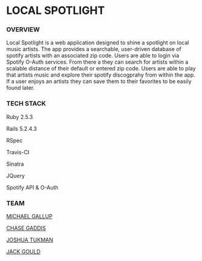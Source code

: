 # LOCAL SPOTLIGHT

### OVERVIEW
Local Spotlight is a web application designed to shine a spotlight on local music artists. The app provides a searchable, user-driven database of spotify artists with an associated zip code. Users are able to login via Spotify O-Auth services. From there a they can search for artists within a scalable distance of their default or entered zip code. Users are able to play that artists music and explore their spotify discogprahy from within the app. If a user enjoys an artists they can save them to their favorites to be easily found later. 

### TECH STACK
Ruby 2.5.3

Rails 5.2.4.3

RSpec

Travis-CI

Sinatra

JQuery 

Spotify API & O-Auth

### TEAM
[MICHAEL GALLUP](https://github.com/Gallup93)


[CHASE GADDIS](https://github.com/cgaddis36)


[JOSHUA TUKMAN](https://github.com/Joshua-Tukman)


[JACK GOULD](https://github.com/jhgould)
